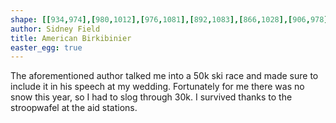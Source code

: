 ```yaml
---
shape: [[934,974],[980,1012],[976,1081],[892,1083],[866,1028],[906,978],[906,936],[862,854],[862,713],[869,652],[862,425],[879,332],[936,328],[951,360],[951,454],[948,770],[940,928],[928,949]]
author: Sidney Field
title: American Birkibinier
easter_egg: true
---
```

The aforementioned author talked me into a 50k ski race and made sure to include it in his speech at my wedding.  Fortunately for me there was no snow this year, so I had to slog through 30k. I survived thanks to the stroopwafel at the aid stations.
